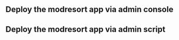 <h2> Deploy the modresort app via admin console</h2>

<h2>  Deploy the modresort app via admin script</h2>
